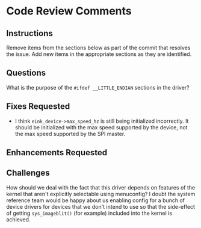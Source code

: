 # Code Review Comments

## Instructions
Remove items from the sections below as part of the commit that resolves the issue. Add new items in
the appropriate sections as they are identified.


## Questions
What is the purpose of the `#ifdef __LITTLE_ENDIAN` sections in the driver?


## Fixes Requested
* I think `eink_device->max_speed_hz` is still being initialized incorrectly. It should be
  initialized with the max speed supported by the device, not the max speed supported by the SPI
  master.


## Enhancements Requested


## Challenges
How should we deal with the fact that this driver depends on features of the kernel that aren't
explicitly selectable using menuconfig? I doubt the system reference team would be happy about us
enabling config for a bunch of device drivers for devices that we don't intend to use so that the
side-effect of getting `sys_imageblit()` (for example) included into the kernel is achieved.
